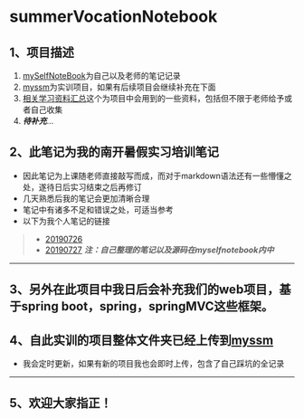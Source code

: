# summerVocationNotebook
## 1、项目描述
1. [mySelfNoteBook](https://github.com/houyichaochaochao/summerVocationNotebook/tree/master/mySelfNotebook)为自己以及老师的笔记记录
2. [myssm](https://github.com/houyichaochaochao/summerVocationNotebook/tree/master/myssm)为实训项目，如果有后续项目会继续补充在下面
3. [相关学习资料汇总](https://github.com/houyichaochaochao/summerVocationNotebook/tree/master/%E7%9B%B8%E5%85%B3%E5%AD%A6%E4%B9%A0%E8%B5%84%E6%96%99%E6%B1%87%E6%80%BB)这个为项目中会用到的一些资料，包括但不限于老师给予或者自己收集
4. ***待补充***...
## 2、此笔记为我的南开暑假实习培训笔记
- 因此笔记为上课随老师直接敲写而成，而对于markdown语法还有一些懵懂之处，遂待日后实习结束之后再修订
- 几天熟悉后我的笔记会更加清晰合理
- 笔记中有诸多不足和错误之处，可适当参考
- 以下为我个人笔记的链接
> - [20190726](https://github.com/houyichaochaochao/summerVocationNotebook/blob/master/mySelfNotebook/0726days/7.26.md)
> - [20190727](https://github.com/houyichaochaochao/summerVocationNotebook/blob/master/mySelfNotebook/0727days/0727.md)
***注：自己整理的笔记以及源码在myselfnotebook内中***

---
## 3、另外在此项目中我日后会补充我们的web项目，基于spring boot，spring，springMVC这些框架。
## 4、自此实训的项目整体文件夹已经上传到[myssm](https://github.com/houyichaochaochao/summerVocationNotebook/tree/master/myssm)
- 我会定时更新，如果有新的项目我也会即时上传，包含了自己踩坑的全记录
---
## 5、欢迎大家指正！
